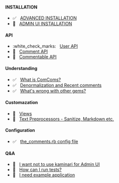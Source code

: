 #### INSTALLATION
* :white_check_mark: &nbsp; [ADVANCED INSTALLATION](advanced_installation.md)
* :pencil: &nbsp; [ADMIN UI INSTALLATION](admin_ui_installation.md)

#### API
* :white_check_marks: &nbsp; [User API](user_api.md)
* :no_entry_sign: &nbsp; [Comment API](comment_api.md)
* :no_entry_sign: &nbsp; [Commentable API](commentable_api.md)

#### Understanding
* :white_check_mark: &nbsp; [What is ComComs?](what_is_comcoms.md)
* :white_check_mark: &nbsp; [Denormalization and Recent comments](denormalization_and_recent_comments.md)
* :white_check_mark: &nbsp; [What's wrong with other gems?](whats_wrong_with_other_gems.md)

#### Customazation
* :no_entry_sign: &nbsp; [Views](#)
* :no_entry_sign: &nbsp; [Text Preprocessors - Sanitize, Markdown etc.](#)

#### Configuration
* :white_check_mark: &nbsp; [the_comments.rb config file](config_file.md)

#### Q&A
* :no_entry_sign: &nbsp; [I want not to use kaminari for Admin UI](#)
* :no_entry_sign: &nbsp; [How can I run  tests?](#)
* :no_entry_sign: &nbsp; [I need example application](#)
